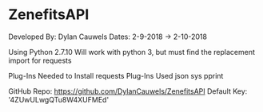 # ZenefitsAPI
Developed By: Dylan Cauwels
Dates: 2-9-2018 -> 2-10-2018

Using Python 2.7.10
  Will work with python 3, but must find the replacement import for requests

Plug-Ins Needed to Install
  requests
Plug-Ins Used
  json
  sys
  pprint

GitHub Repo: https://github.com/DylanCauwels/ZenefitsAPI
Default Key: '4ZUwULwgQTu8W4XUFMEd'
